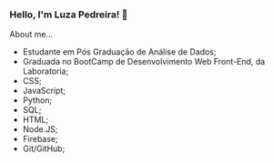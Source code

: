 ### Hello, I'm Luza Pedreira! 👋

About me...
- Estudante em Pós Graduação de Análise de Dados;
- Graduada no BootCamp de Desenvolvimento Web Front-End, da Laboratoria;
- CSS;
- JavaScript;
- Python;
- SQL;
- HTML;
- Node.JS;
- Firebase;
- Git/GitHub;


<!--
**Luzapedreira/Luzapedreira** is a ✨ _special_ ✨ repository because its `README.md` (this file) appears on your GitHub profile.

Here are some ideas to get you started:

- 🔭 Graduada no BootCamp de Desenvolvimento Web Front-End, da Laboratoria;
- 🌱 I’m currently learning about full stack web development;
- 👯 CSS
- 🤔 JavaScript
- 💬 HTML
- 📫 Git/GitHub
- 😄 Pronouns: ...
- ⚡ Fun fact: ...
-->
